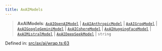 ```yaml
---
title: AxAIModels
---
```


> **AxAIModels**: [`AxAIOpenAIModel`](#apidocs/enumerationaxaiopenaimodel) \| [`AxAIAnthropicModel`](#apidocs/enumerationaxaianthropicmodel) \| [`AxAIGroqModel`](#apidocs/enumerationaxaigroqmodel) \| [`AxAIGoogleGeminiModel`](#apidocs/enumerationaxaigooglegeminimodel) \| [`AxAICohereModel`](#apidocs/enumerationaxaicoheremodel) \| [`AxAIHuggingFaceModel`](#apidocs/enumerationaxaihuggingfacemodel) \| [`AxAIMistralModel`](#apidocs/enumerationaxaimistralmodel) \| [`AxAIDeepSeekModel`](#apidocs/enumerationaxaideepseekmodel) \| `string`

Defined in: [src/ax/ai/wrap.ts:63](#apidocs/httpsgithubcomax-llmaxblob3b79ada8d723949fcd8a76c2b6f48cf69d8394f8srcaxaiwraptsl63)
